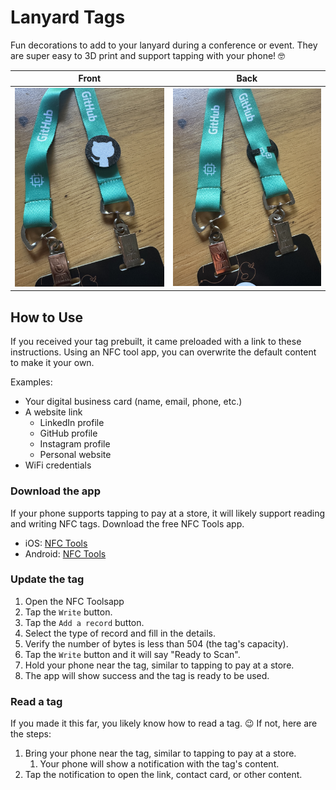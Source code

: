 # Lanyard Tags
Fun decorations to add to your lanyard during a conference or event. They are super easy to 3D print and support tapping with your phone! 🤓


| Front | Back |
| :-: | :-: |
| ![](docs/on-lanyard-front.jpg) | ![](docs/on-lanyard-back.jpg) |

## How to Use
If you received your tag prebuilt, it came preloaded with a link to these instructions. Using an NFC tool app, you can overwrite the default content to make it your own.

Examples:
- Your digital business card (name, email, phone, etc.)
- A website link
    - LinkedIn profile
    - GitHub profile
    - Instagram profile
    - Personal website
- WiFi credentials

### Download the app
If your phone supports tapping to pay at a store, it will likely support reading and writing NFC tags. Download the free NFC Tools app.

- iOS: [NFC Tools](https://apps.apple.com/us/app/nfc-tools/id1252962749) 
- Android: [NFC Tools](https://play.google.com/store/apps/details?id=com.wakdev.wdnfc)

###  Update the tag
1. Open the NFC Toolsapp
1. Tap the `Write` button.
1. Tap the `Add a record` button.
1. Select the type of record and fill in the details.
1. Verify the number of bytes is less than 504 (the tag's capacity).
1. Tap the `Write` button and it will say "Ready to Scan".
1. Hold your phone near the tag, similar to tapping to pay at a store.
1. The app will show success and the tag is ready to be used.

### Read a tag
If you made it this far, you likely know how to read a tag. 😉
If not, here are the steps:

1. Bring your phone near the tag, similar to tapping to pay at a store.
    1. Your phone will show a notification with the tag's content.
1. Tap the notification to open the link, contact card, or other content.
